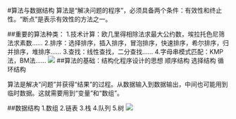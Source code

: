 #算法与数据结构
算法是“解决问题的程序”，必须具备两个条件：有效性和终止性。“断点”是表示有效性的方法之一。 

##重要的算法种类：
1.技术计算：欧几里得相除法求最大公约数，埃拉托色尼筛法求素数…… 2.排序：选择排序，插入排序，冒泡排序，快速排序，希尔排序，归并排序，堆排序…… 
3.查找：线性查找，二分查找…… 
4.字母串模式匹配：KMP法，BM法……
![](http://www.mftp.info/20160101/1456630269x827816441.jpg)
##算法的基础：结构化程序设计的思想
顺序结构 
选择结构 
循环结构

算法是解决“问题”并获得“结果”的过程。从数据输入到数据输出，中间也可能用到临时数据。这就需要用到“变量”和“数组”。

##数据结构
1.数组 
2.链表 
3.栈 
4.队列 
5.树 
![](http://www.mftp.info/20160101/1456629530x827816441.jpg)


